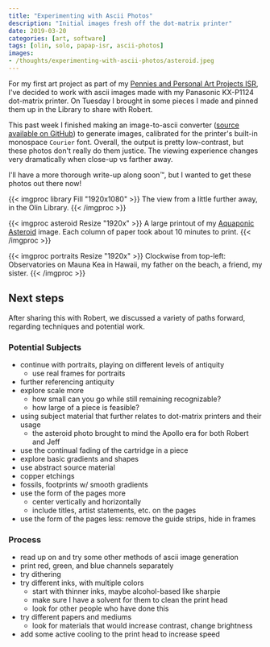 ```yaml
---
title: "Experimenting with Ascii Photos"
description: "Initial images fresh off the dot-matrix printer"
date: 2019-03-20
categories: [art, software]
tags: [olin, solo, papap-isr, ascii-photos]
images:
- /thoughts/experimenting-with-ascii-photos/asteroid.jpeg
---
```

For my first art project as part of my [Pennies and Personal Art Projects ISR](/tags/papap-isr), I've decided to work with ascii images made with my Panasonic KX-P1124 dot-matrix printer. On Tuesday I brought in some pieces I made and pinned them up in the Library to share with Robert.

This past week I finished making an image-to-ascii converter ([source available on GitHub](https://github.com/newsch/asciifier)) to generate images, calibrated for the printer's built-in monospace `Courier` font.
Overall, the output is pretty low-contrast, but these photos don't really do them justice. The viewing experience changes very dramatically when close-up vs farther away.

I'll have a more thorough write-up along soon™, but I wanted to get these photos out there now!

{{< imgproc library Fill "1920x1080" >}}
The view from a little further away, in the Olin Library.
{{< /imgproc >}}

{{< imgproc asteroid Resize "1920x" >}}
A large printout of my <a href="https://www.flickr.com/photos/newsch/33851908421/">Aquaponic Asteroid</a> image. Each column of paper took about 10 minutes to print.
{{< /imgproc >}}

{{< imgproc portraits Resize "1920x" >}}
Clockwise from top-left: Observatories on Mauna Kea in Hawaii, my father on the beach, a friend, my sister. 
{{< /imgproc >}}

## Next steps

After sharing this with Robert, we discussed a variety of paths forward, regarding techniques and potential work.

### Potential Subjects

- continue with portraits, playing on different levels of antiquity
  - use real frames for portraits
- further referencing antiquity
- explore scale more
  - how small can you go while still remaining recognizable?
  - how large of a piece is feasible?
- using subject material that further relates to dot-matrix printers and their usage
  - the asteroid photo brought to mind the Apollo era for both Robert and Jeff
- use the continual fading of the cartridge in a piece
- explore basic gradients and shapes
- use abstract source material
- copper etchings
- fossils, footprints w/ smooth gradients
- use the form of the pages more
  - center vertically and horizontally
  - include titles, artist statements, etc. on the pages
- use the form of the pages less: remove the guide strips, hide in frames

### Process

- read up on and try some other methods of ascii image generation
- print red, green, and blue channels separately
- try dithering
- try different inks, with multiple colors
  - start with thinner inks, maybe alcohol-based like sharpie
  - make sure I have a solvent for them to clean the print head
  - look for other people who have done this
- try different papers and mediums
  - look for materials that would increase contrast, change brightness
- add some active cooling to the print head to increase speed
